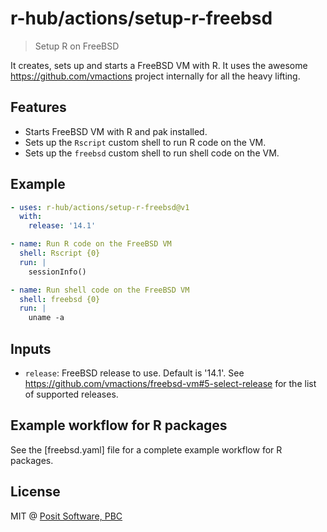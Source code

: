 # r-hub/actions/setup-r-freebsd

> Setup R on FreeBSD

It creates, sets up and starts a FreeBSD VM with R.
It uses the awesome https://github.com/vmactions project internally for
all the heavy lifting.

## Features

* Starts FreeBSD VM with R and pak installed.
* Sets up the `Rscript` custom shell to run R code on the VM.
* Sets up the `freebsd` custom shell to run shell code on the VM.

## Example

```yaml
- uses: r-hub/actions/setup-r-freebsd@v1
  with:
    release: '14.1'

- name: Run R code on the FreeBSD VM
  shell: Rscript {0}
  run: |
    sessionInfo()

- name: Run shell code on the FreeBSD VM
  shell: freebsd {0}
  run: |
    uname -a
```

## Inputs

* `release`: FreeBSD release to use. Default is '14.1'. See
  https://github.com/vmactions/freebsd-vm#5-select-release for the list
  of supported releases.

## Example workflow for R packages

See the [freebsd.yaml] file for a complete example workflow for R
packages.

## License

MIT @ [Posit Software, PBC](https://posit.co)
